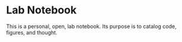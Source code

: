 # Lab Notebook
This is a personal, open, lab notebook. Its purpose is to catalog code, figures, and thought.
